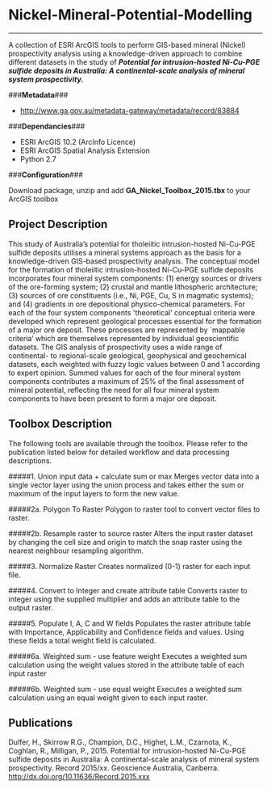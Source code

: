 # Nickel-Mineral-Potential-Modelling

----------

A collection of ESRI ArcGIS tools to perform GIS-based mineral (Nickel) prospectivity analysis using a knowledge-driven approach to combine different datasets in the study of ***Potential for intrusion-hosted Ni-Cu-PGE sulfide deposits in Australia: A continental-scale analysis of mineral system prospectivity.***

###**Metadata**###


- http://www.ga.gov.au/metadata-gateway/metadata/record/83884

###**Dependancies**###


- ESRI ArcGIS 10.2 (ArcInfo Licence)
- ESRI ArcGIS Spatial Analysis Extension
- Python 2.7

###**Configuration**###

Download package, unzip and add **GA\_Nickel\_Toolbox\_2015.tbx** to your ArcGIS toolbox


## **Project Description** ##

This study of Australia’s potential for tholeiitic intrusion-hosted Ni-Cu-PGE sulfide deposits utilises a mineral systems approach as the basis for a knowledge-driven GIS-based prospectivity analysis. The conceptual model for the formation of tholeiitic intrusion-hosted Ni-Cu-PGE sulfide deposits incorporates four mineral system components: (1) energy sources or drivers of the ore-forming system; (2) crustal and mantle lithospheric architecture; (3) sources of ore constituents (i.e., Ni, PGE, Cu, S in magmatic systems); and (4) gradients in ore depositional physico-chemical parameters. For each of the four system components 'theoretical’ conceptual criteria were developed which represent geological processes essential for the formation of a major ore deposit. These processes are represented by `mappable criteria’ which are themselves represented by individual geoscientific datasets. The GIS analysis of prospectivity uses a wide range of continental- to regional-scale geological, geophysical and geochemical datasets, each weighted with fuzzy logic values between 0 and 1 according to expert opinion. Summed values for each of the four mineral system components contributes a maximum of 25% of the final assessment of mineral potential, reflecting the need for all four mineral system components to have been present to form a major ore deposit.


## **Toolbox Description** ##

The following tools are available through the toolbox.  Please refer to the publication listed below for detailed workflow and data processing descriptions.


#####1. Union input data + calculate sum or max
Merges vector data into a single vector layer using the union process and takes either the sum or maximum of the input layers to form the new value.

#####2a. Polygon To Raster
Polygon to raster tool to convert vector files to raster.

#####2b. Resample raster to source raster
Alters the input raster dataset by changing the cell size and origin to match the snap raster using the nearest neighbour resampling algorithm.

#####3. Normalize Raster
Creates normalized (0-1) raster for each input file.

#####4. Convert to Integer and create attribute table
Converts raster to integer using the supplied multiplier and adds an attribute table to the output raster.

#####5. Populate I, A, C and W fields
Populates the raster attribute table with Importance, Applicability and Confidence fields and values. Using these fields a total weight field is calculated.

#####6a. Weighted sum - use feature weight
Executes a weighted sum calculation using the weight values stored in the attribute table of each input raster

#####6b. Weighted sum - use equal weight
Executes a weighted sum calculation using an equal weight given to each input raster. 





## Publications ##

Dulfer, H., Skirrow R.G., Champion, D.C., Highet, L.M., Czarnota, K., Coghlan, R., Milligan, P., 2015. Potential for intrusion-hosted Ni-Cu-PGE sulfide deposits in Australia: A continental-scale analysis of mineral system prospectivity. Record 2015/xx. Geoscience Australia, Canberra. http://dx.doi.org/10.11636/Record.2015.xxx
